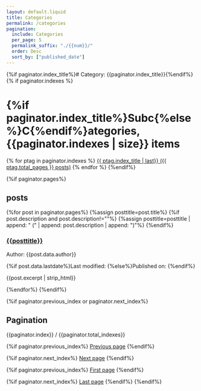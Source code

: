 ```yaml
---
layout: default.liquid
title: Categories
permalink: /categories
pagination:
  include: Categories
  per_page: 5
  permalink_suffix: "./{{num}}/"
  order: Desc
  sort_by: ["published_date"]
---
```

{%if paginator.index_title%}# Category: {{paginator.index_title}}{%endif%}
{% if paginator.indexes %}
# {%if paginator.index_title%}Subc{%else%}C{%endif%}ategories, {{paginator.indexes | size}} items
{% for ptag in paginator.indexes %}
<a href="/{{ ptag.index_permalink }}/">{{ ptag.index_title | last}} ({{ ptag.total_pages }} posts)</a>
{% endfor %}
{%endif%}

{%if paginator.pages%}
## posts
{%for post in paginator.pages%}
{%assign posttitle=post.title%}
{%if post.description and post.description!=""%}
{%assign posttitle=posttitle | append: " (" | append: post.description | append: ")"%}
{%endif%}
### [{{posttitle}}](/{{post.permalink}})
Author: {{post.data.author}}

{%if post.data.lastdate%}Last modified: <script>document.write(ts_to_readable_time(get_timestamp("{{ post.data.lastdate}}"),false," ago"));</script>{%else%}Published on: <script>document.write(convertrdate(convertdate("{{ post.published_date}}")));</script>{%endif%}

{{post.excerpt | strip_html}}

{%endfor%}
{%endif%}

{%if paginator.previous_index or paginator.next_index%}
## Pagination
{{paginator.index}} / {{paginator.total_indexes}}

{%if paginator.previous_index%}
[Previous page](/{{paginator.previous_index_permalink}})
{%endif%}

{%if paginator.next_index%}
[Next page](/{{paginator.next_index_permalink}})
{%endif%}

{%if paginator.previous_index%}
[First page](/{{paginator.first_index_permalink}})
{%endif%}

{%if paginator.next_index%}
[Last page](/{{paginator.last_index_permalink}})
{%endif%}
{%endif%}